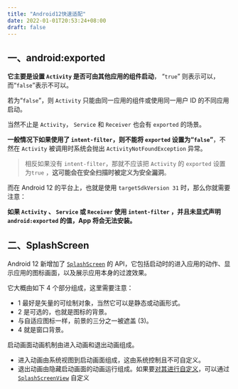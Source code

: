 ```yaml
---
title: "Android12快速适配"
date: 2022-01-01T20:53:24+08:00
draft: false
---
```


## 一、android:exported

**它主要是设置 `Activity` 是否可由其他应用的组件启动**， “`true`” 则表示可以，而“`false`”表示不可以。

若为“`false`”，则 `Activity` 只能由同一应用的组件或使用同一用户 ID 的不同应用启动。

当然不止是 `Activity`， `Service` 和 `Receiver` 也会有 `exported` 的场景。

<!--more-->

**一般情况下如果使用了 `intent-filter`，则不能将  `exported` 设置为“`false`”**，不然在 `Activity` 被调用时系统会抛出 `ActivityNotFoundException` 异常。

> 相反如果没有 `intent-filter`，那就不应该把 `Activity` 的 `exported` 设置为`true` ，**这可能会在安全扫描时被定义为安全漏洞**。

而在 Android 12 的平台上，也就是使用 `targetSdkVersion 31` 时，那么你就需要注意：

**如果 `Activity` 、 `Service` 或  `Receiver` 使用 `intent-filter` ，并且未显式声明 `android:exported` 的值，App 将会无法安装。**



## 二、SplashScreen

Android 12 新增加了 [`SplashScreen`](https://link.juejin.cn/?target=https%3A%2F%2Fdeveloper.android.com%2Freference%2Fandroid%2Fwindow%2FSplashScreen) 的 API，它包括启动时的进入应用的动作、显示应用的图标画面，以及展示应用本身的过渡效果。

它大概由如下 4 个部分组成，这里需要注意：

- 1 最好是矢量的可绘制对象，当然它可以是静态或动画形式。
- 2 是可选的，也就是图标的背景。
- 与自适应图标一样，前景的三分之一被遮盖 (3)。
- 4 就是窗口背景。

启动画面动画机制由进入动画和退出动画组成。

- 进入动画由系统视图到启动画面组成，这由系统控制且不可自定义。
- 退出动画由隐藏启动画面的动画运行组成。如果要[对其进行自定义](https://link.juejin.cn?target=https%3A%2F%2Fdeveloper.android.com%2Fguide%2Ftopics%2Fui%2Fsplash-screen%23customize-animation)，可以通过 [`SplashScreenView`](https://link.juejin.cn?target=https%3A%2F%2Fdeveloper.android.com%2Freference%2Fandroid%2Fwindow%2FSplashScreenView) 自定义
